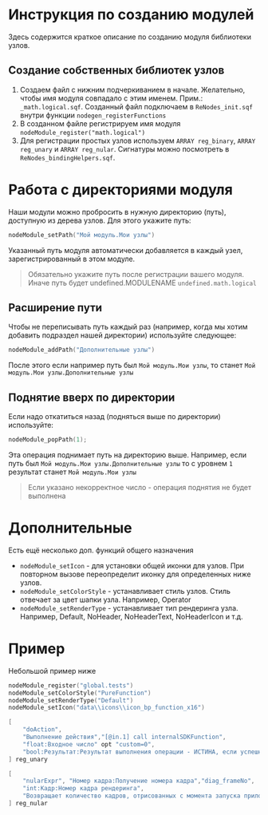 # Инструкция по созданию модулей

Здесь содержится краткое описание по созданию модуля библиотеки узлов.

## Создание собственных библиотек узлов

1. Создаем файл с нижним подчеркиванием в начале. Желательно, чтобы имя модуля совпадало с этим именем. Прим.: `_math.logical.sqf`. Созданный файл подключаем в `ReNodes_init.sqf` внутри функции `nodegen_registerFunctions`
2. В созданном файле регистрируем имя модуля `nodeModule_register("math.logical")`
3. Для регистрации простых узлов используем `ARRAY reg_binary`, `ARRAY reg_unary` и `ARRAY reg_nular`. Сигнатуры можно посмотреть в `ReNodes_bindingHelpers.sqf`.

# Работа с директориями модуля
Наши модули можно пробросить в нужную директорию (путь), доступную из дерева узлов. Для этого укажите путь:
```cpp
nodeModule_setPath("Мой модуль.Мои узлы")
```
Указанный путь модуля автоматически добавляется в каждый узел, зарегистрированный в этом модуле.

> Обязательно укажите путь после регистрации вашего модуля. Иначе путь будет undefined.MODULENAME `undefined.math.logical`

## Расширение пути
Чтобы не переписывать путь каждый раз (например, когда мы хотим добавить подраздел нашей директории) используйте следующее:
```cpp
nodeModule_addPath("Дополнительные узлы")
```
После этого если например путь был `Мой модуль.Мои узлы`, то станет `Мой модуль.Мои узлы.Дополнительные узлы`
## Поднятие вверх по директории
Если надо откатиться назад (подняться выше по директории) используйте:
```cpp
nodeModule_popPath(1);
```
Эта операция поднимает путь на директорию выше. Например, если путь был `Мой модуль.Мои узлы.Дополнительные узлы` то с уровнем `1` результат станет `Мой модуль.Мои узлы`
> Если указано некорректное число - операция поднятия не будет выполнена

# Дополнительные
Есть ещё несколько доп. функций общего назначения
- `nodeModule_setIcon` - для установки общей иконки для узлов. При повторном вызове переопределит иконку для определенных ниже узлов.
- `nodeModule_setColorStyle` - устанавливает стиль узлов. Стиль отвечает за цвет шапки узла. Например, Operator
- `nodeModule_setRenderType` - устанавливает тип рендеринга узла. Например, Default, NoHeader, NoHeaderText, NoHeaderIcon и т.д.

# Пример 
Небольшой пример ниже

```cpp
nodeModule_register("global.tests")
nodeModule_setColorStyle("PureFunction")
nodeModule_setRenderType("Default")
nodeModule_setIcon("data\\icons\\icon_bp_function_x16")

[
    "doAction",
    "Выполнение действия","[@in.1] call internalSDKFunction",
    "float:Входное число" opt "custom=0",
    "bool:Результат:Результат выполнения операции - ИСТИНА, если успешно."
] reg_unary

[
    "nularExpr", "Номер кадра:Получение номера кадра","diag_frameNo",
    "int:Кадр:Номер кадра рендеринга",
    "Возвращает количество кадров, отрисованных с момента запуска приложения."
] reg_nular
```